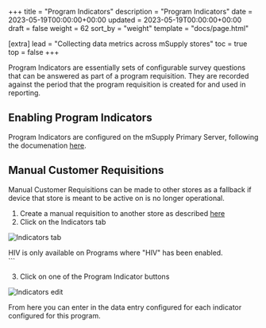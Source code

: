 +++
title = "Program Indicators"
description = "Program Indicators"
date = 2023-05-19T00:00:00+00:00
updated = 2023-05-19T00:00:00+00:00
draft = false
weight = 62
sort_by = "weight"
template = "docs/page.html"

[extra]
lead = "Collecting data metrics across mSupply stores"
toc = true
top = false
+++

Program Indicators are essentially sets of configurable survey questions that can be answered as part of a program requisition. They are recorded against the period that the program requisition is created for and used in reporting.

## Enabling Program Indicators

Program Indicators are configured on the mSupply Primary Server, following the documenation [here](https://docs.msupply.org.nz/items:programs#adding_indicators_to_a_program).

## Manual Customer Requisitions

Manual Customer Requisitions can be made to other stores as a fallback if device that store is meant to be active on is no longer operational.

1. Create a manual requisition to another store as described [here](http://127.0.0.1:1111/docs/distribution/requisitions/#manual-requisition)
2. Click on the Indicators tab

![Indicators tab](/docs/programs/images/indicators.png)

<div class='note'>
HIV is only available on Programs where "HIV" has been enabled.
</div>```

3. Click on one of the Program Indicator buttons

![Indicators edit](/docs/programs/images/indicators_edit.png)

From here you can enter in the data entry configured for each indicator configured for this program.
